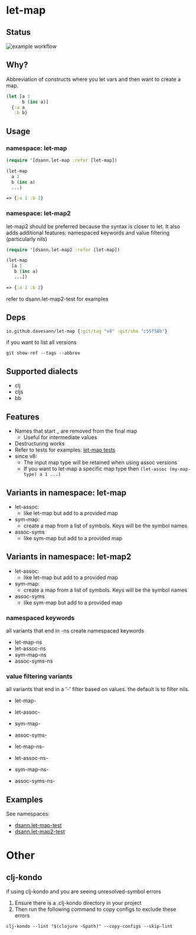 # let-map

## Status

![example workflow](https://github.com/davesann/let-map/actions/workflows/tests.yml/badge.svg)

## Why?

Abbreviation of constructs where you let vars and then want to create a map.

```clojure
(let [a 1
      b (inc a)]
  {:a a
   :b b}

```

## Usage

### namespace: let-map 

```clojure
(require '[dsann.let-map :refer [let-map])

(let-map
  a 1
  b (inc a)
  ...)

=> {:a 1 :b 2}

```

### namespace: let-map2

let-map2 should be preferred because the syntax is closer to let.
It also adds additional features: namespaced keywords and value filtering (particularly nils)

```clojure
(require '[dsann.let-map2 :refer [let-map])

(let-map
  [a 1
   b (inc a)
   ...])

=> {:a 1 :b 2}

```

refer to dsann.let-map2-test for examples

## Deps

```clojure
io.github.davesann/let-map {:git/tag "v8" :git/sha "c55f58b"}
```

if you want to list all versions

```
git show-ref --tags --abbrev
```

## Supported dialects

- clj
- cljs
- bb

## Features

- Names that start \_ are removed from the final map
  - Useful for intermediate values
- Destructuring works
- Refer to tests for examples: [let-map tests](src/test/clj/dsann/let_map_test.cljc)
- since v8:
  - The input map type will be retained when using assoc versions
  - If you want to let-map a specific map type then `(let-assoc (my-map-type) a 1 ...)`

## Variants in namespace: let-map

- let-assoc:
  - like let-map but add to a provided map
- sym-map:
  - create a map from a list of symbols. Keys will be the symbol names
- assoc-syms
  - like sym-map but add to a provided map
  
## Variants in namespace: let-map2

- let-assoc:
  - like let-map but add to a provided map
- sym-map:
  - create a map from a list of symbols. Keys will be the symbol names
- assoc-syms
  - like sym-map but add to a provided map

### namespaced keywords

all variants that end in -ns create namespaced keywords

- let-map-ns
- let-assoc-ns
- sym-map-ns
- assoc-syms-ns

### value filtering variants 

all variants that end in a '-' filter based on values. the default is to filter nils.
  
- let-map-
- let-assoc-
- sym-map-
- assoc-syms-

- let-map-ns-
- let-assoc-ns-
- sym-map-ns-
- assoc-syms-ns-

## Examples

See namespaces: 
- [dsann.let-map-test](src/test/clj/dsann/let_map_test.cljc)
- [dsann.let-map2-test](src/test/clj/dsann/let_map2_test.cljc)

# Other

## clj-kondo

if using clj-kondo and you are seeing unresolved-symbol errors

1. Ensure there is a .clj-kondo directory in your project
1. Then run the following command to copy configs to exclude these errors

```
clj-kondo --lint "$(clojure -Spath)" --copy-configs --skip-lint
```

